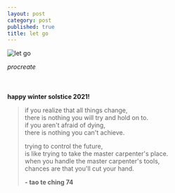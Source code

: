 ```yaml
---
layout: post
category: post
published: true
title: let go
---
```

![let go](/media/let-go.png)
<!--more-->
<span class='medium fr'>*procreate*</span>  \
  \
  \
  \
**happy winter solstice 2021!**
  
>if you realize that all things change,  
>there is nothing you will try and hold on to.  
>if you aren't afraid of dying,  
>there is nothing you can't achieve.  
>  
>trying to control the future,  
>is like trying to take the master carpenter's place.  
>when you handle the master carpenter's tools,  
>chances are that you'll cut your hand.  
>
>**- tao te ching 74**
